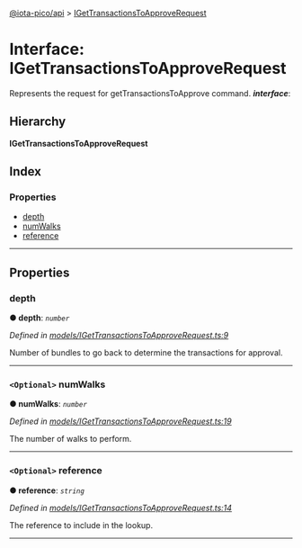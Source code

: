[@iota-pico/api](../README.md) > [IGetTransactionsToApproveRequest](../interfaces/igettransactionstoapproverequest.md)

# Interface: IGetTransactionsToApproveRequest

Represents the request for getTransactionsToApprove command.
*__interface__*: 

## Hierarchy

**IGetTransactionsToApproveRequest**

## Index

### Properties

* [depth](igettransactionstoapproverequest.md#depth)
* [numWalks](igettransactionstoapproverequest.md#numwalks)
* [reference](igettransactionstoapproverequest.md#reference)

---

## Properties

<a id="depth"></a>

###  depth

**● depth**: *`number`*

*Defined in [models/IGetTransactionsToApproveRequest.ts:9](https://github.com/iota-pico/api/blob/4db1362/src/models/IGetTransactionsToApproveRequest.ts#L9)*

Number of bundles to go back to determine the transactions for approval.

___
<a id="numwalks"></a>

### `<Optional>` numWalks

**● numWalks**: *`number`*

*Defined in [models/IGetTransactionsToApproveRequest.ts:19](https://github.com/iota-pico/api/blob/4db1362/src/models/IGetTransactionsToApproveRequest.ts#L19)*

The number of walks to perform.

___
<a id="reference"></a>

### `<Optional>` reference

**● reference**: *`string`*

*Defined in [models/IGetTransactionsToApproveRequest.ts:14](https://github.com/iota-pico/api/blob/4db1362/src/models/IGetTransactionsToApproveRequest.ts#L14)*

The reference to include in the lookup.

___

